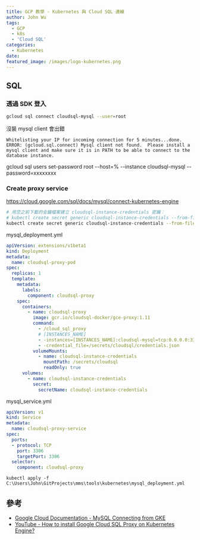 ```yaml
---
title: GCP 教學 - Kubernetes 與 Cloud SQL 連線
author: John Wu
tags:
  - GCP
  - k8s
  - 'Cloud SQL'
categories:
  - Kubernetes
date: 
featured_image: /images/logo-kubernetes.png
---
```


<!-- more -->

## SQL

### 透過 SDK 登入
```sh
gcloud sql connect cloudsql-mysql --user=root
```

沒裝 mysql client 會出錯
```
Whitelisting your IP for incoming connection for 5 minutes...done.
ERROR: (gcloud.sql.connect) Mysql client not found.  Please install a mysql client and make sure it is in PATH to be able to connect to the database instance.
```

gcloud sql users set-password root --host=% --instance cloudsql-mysql --password=xxxxxxxx

### Create proxy service

https://cloud.google.com/sql/docs/mysql/connect-kubernetes-engine

```sh
# 用您之前下載的金鑰檔案建立 cloudsql-instance-credentials 密鑰：
# kubectl create secret generic cloudsql-instance-credentials --from-file=credentials.json=[PROXY_KEY_FILE_PATH]
kubectl create secret generic cloudsql-instance-credentials --from-file=credentials.json="C:\xxxxx\prod-xxxxx-xxxxx.json"
```

mysql_deployment.yml
```yml
apiVersion: extensions/v1beta1
kind: Deployment
metadata:
  name: cloudsql-proxy-pod
spec:
  replicas: 1
  template:
    metadata:
      labels:
        component: cloudsql-proxy
    spec:
      containers:
        - name: cloudsql-proxy
          image: gcr.io/cloudsql-docker/gce-proxy:1.11
          command:
            - /cloud_sql_proxy
            # [INSTANCES_NAME]
            - -instances=[INSTANCES_NAME]:cloudsql-mysql=tcp:0.0.0.0:3306
            - -credential_file=/secrets/cloudsql/credentials.json
          volumeMounts:
            - name: cloudsql-instance-credentials
              mountPath: /secrets/cloudsql
              readOnly: true
      volumes:
        - name: cloudsql-instance-credentials
          secret:
            secretName: cloudsql-instance-credentials
```

mysql_service.yml
```yml
apiVersion: v1
kind: Service
metadata:
  name: cloudsql-proxy-service
spec:
  ports:
  - protocol: TCP
    port: 3306
    targetPort: 3306
  selector:
    component: cloudsql-proxy
```


```
kubectl apply -f C:\Users\John\GitProjects\mms\tools\kubernetes\mysql_deployment.yml
```

## 參考

* [Google Cloud Documentation - MySQL Connecting from GKE](https://cloud.google.com/sql/docs/mysql/connect-kubernetes-engine)  
* [YouTube - How to install Google Cloud SQL Proxy on Kubernetes Engine?](https://www.youtube.com/watch?v=bN000CEg7IM)  